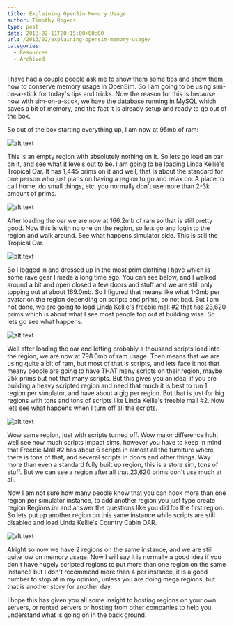 ```yaml
---
title: Explaining OpenSim Memory Usage
author: Timothy Rogers
type: post
date: 2013-02-11T20:15:00+00:00
url: /2013/02/explaining-opensim-memory-usage/
categories:
  - Resources
  - Archived
---
```

I have had a couple people ask me to show them some tips and show them how to conserve memory usage in OpenSim. So I am going to be using sim-on-a-stick for today's tips and tricks. Now the reason for this is because now with sim-on-a-stick, we have the database running in MySQL which saves a bit of memory, and the fact it is already setup and ready to go out of the box.</p> 

So out of the box starting everything up, I am now at 95mb of ram:

![alt text](/wp-import/2013/2013-02-11-04_48_56-Task-Manager.png "task-manager")

This is an empty region with absolutely nothing on it. So lets go load an oar on it, and see what it levels out to be. I am going to be loading Linda Kellie's Tropical Oar. It has 1,445 prims on it and well, that is about the standard for one person who just plans on having a region to go and relax on. A place to call home, do small things, etc. you normally don't use more than 2-3k amount of prims.

![alt text](/wp-import/2013/2013-02-11-04_56_31-Task-Manager.png "task-manager")
  
After loading the oar we are now at 166.2mb of ram so that is still pretty good. Now this is with no one on the region, so lets go and login to the region and walk around. See what happens simulator side. This is still the Tropical Oar.

![alt text](/wp-import/2013/2013-02-11-05_12_59-Singularity-Viewer-Timothy-Hoxley.png "timothy vyper")

So I logged in and dressed up in the most prim clothing I have which is some rave gear I made a long time ago. You can see below, and I walked around a bit and open closed a few doors and stuff and we are still only topping out at about 169.0mb. So I figured that means like what 1-3mb per avatar on the region depending on scripts and prims, so not bad. But I am not done, we are going to load Linda Kellie's freebie mall #2 that has 23,620 prims which is about what I see most people top out at building wise. So lets go see what happens.

![alt text](/wp-import/2013/2013-02-11-13_45_23-Task-Manager.png "task manager")

Well after loading the oar and letting probably a thousand scripts load into the region, we are now at 798.0mb of ram usage. Then means that we are using quite a bit of ram, but most of that is scripts, and lets face it not that meany people are going to have THAT many scripts on their region, maybe 25k prims but not that many scripts. But this gives you an idea, if you are building a heavy scripted region and need that much it is best to run 1 region per simulator, and have about a gig per region. But that is just for big regions with tons and tons of scripts like Linda Kellie's freebie mall #2. Now lets see what happens when I turn off all the scripts.

![alt text](/wp-import/2013/2013-02-11-14_01_45-Task-Manager.png "task manager")

Wow same region, just with scripts turned off. Wow major difference huh, well see how much scripts impact sims, however you have to keep in mind that Freebie Mall #2 has about 6 scripts in almost all the furniture where there is tons of that, and several scripts in doors and other things. Way more than even a standard fully built up region, this is a store sim, tons of stuff. But we can see a region after all that 23,620 prims don't use much at all.

Now I am not sure how many people know that you can hook more than one region per simulator instance, to add another region you just type create region Regions.ini and answer the questions like you did for the first region. So lets put up another region on this same instance while scripts are still disabled and load Linda Kellie's Country Cabin OAR.

![alt text](/wp-import/2013/2013-02-11-14_10_18-Task-Manager.png "task manager")

Alright so now we have 2 regions on the same instance, and we are still quite low on memory usage. Now I will say it is normally a good idea if you don't have hugely scripted regions to put more than one region on the same instance but I don't recommend more than 4 per instance, it is a good number to stop at in my opinion, unless you are doing mega regions, but that is another story for another day.

I hope this has given you all some insight to hosting regions on your own servers, or rented servers or hosting from other companies to help you understand what is going on in the back ground.